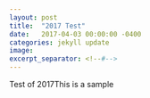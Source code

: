 ```yaml
---
layout: post
title:  "2017 Test"
date:   2017-04-03 00:00:00 -0400
categories: jekyll update
image: 
excerpt_separator: <!--#-->
---
```

Test of 2017<!--#-->This is a sample